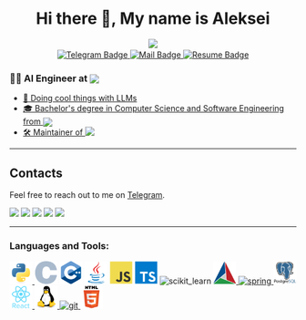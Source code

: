 <h1 align="center">Hi there 👋, My name is Aleksei</h1>
<div id="header" align="center">
  <img src="https://media.giphy.com/media/JIX9t2j0ZTN9S/giphy.gif" width="200"/>
</div>
<div id="badges" align="center">
  <a href="https://t.me/aleksei_lapin">
    <img src="https://img.shields.io/badge/Telegram-blue?style=for-the-badge&logo=telegram&logoColor=white" alt="Telegram Badge"/>
  </a>
  <a href="mailto:a.lapin03@gmail.com">
    <img src="https://img.shields.io/badge/Email-white?style=for-the-badge&logo=gmail" alt="Mail Badge"/>
  </a>
  <a href="https://github.com/AaLexUser/Resume/blob/main/ru/general/Aleksei_Lapin_CV.pdf">
    <img src="https://img.shields.io/badge/resume-green?color=blue&style=for-the-badge&logo=readdotcv&logoColor=white&&s=500" alt="Resume Badge"/>
  </a>
</div>

### :man_technologist: AI Engineer at <a href="https://itmo-nss-team.github.io/"><img src="https://github.com/user-attachments/assets/10223393-477b-4d67-a9f0-39122f88afff" width="100" align="center"/>
- 🔭 Doing cool things with LLMs
- 🎓 Bachelor's degree in Computer Science and Software Engineering from <a href="https://en.itmo.ru/"><img src="https://github.com/user-attachments/assets/3e02a157-724e-4064-a9d2-cf41c0caa264" width="100" align="center">
- 🛠️ Maintainer of <a href="https://github.com/aimclub/FEDOT.LLM"><img src="https://github.com/user-attachments/assets/5b885bf6-b03a-43ed-87f4-7e347870074b" width="100" align="top"></a>

---

## Contacts

Feel free to reach out to me on [Telegram](https://t.me/aleksei_lapin).


![](https://github-profile-summary-cards.vercel.app/api/cards/profile-details?username=aalexuser&theme=github)
![](https://github-profile-summary-cards.vercel.app/api/cards/most-commit-language?username=aalexuser&theme=github) ![](https://github-profile-summary-cards.vercel.app/api/cards/repos-per-language?username=aalexuser&theme=github) 
![](https://github-profile-summary-cards.vercel.app/api/cards/stats?username=aalexuser&theme=github) ![](https://github-profile-summary-cards.vercel.app/api/cards/productive-time?username=aalexuser&theme=github)

---


<h3 align="left">Languages and Tools:</h3>
<p align="left"> <a href="https://www.cprogramming.com/" target="_blank" rel="noreferrer"> 
  <img src="https://raw.githubusercontent.com/devicons/devicon/master/icons/python/python-original.svg" alt="python" width="40" height="40"/> </a>
  <img src="https://raw.githubusercontent.com/devicons/devicon/master/icons/c/c-original.svg" alt="c" width="40" height="40"/> </a>
  <img src="https://raw.githubusercontent.com/devicons/devicon/master/icons/cplusplus/cplusplus-original.svg" alt="cplusplus" width="40" height="40"/> </a>
  <img src="https://raw.githubusercontent.com/devicons/devicon/master/icons/java/java-original.svg" alt="java" width="40" height="40"/> </a>
  <img src="https://raw.githubusercontent.com/devicons/devicon/master/icons/javascript/javascript-original.svg" alt="javascript" width="40" height="40"/> </a>
  <img src="https://raw.githubusercontent.com/devicons/devicon/master/icons/typescript/typescript-original.svg" alt="typescript" width="40" height="40"/> </a>
  <img src="https://upload.wikimedia.org/wikipedia/commons/0/05/Scikit_learn_logo_small.svg" alt="scikit_learn" width="40" height="40"/> </a> <a href="https://scikit-learn.org/" target="_blank" rel="noreferrer">
  <img src="https://github.com/devicons/devicon/blob/master/icons/cmake/cmake-original.svg" title="Cmake" **alt="Cmake" width="40" height="40"/>
  <img src="https://www.vectorlogo.zone/logos/springio/springio-icon.svg" alt="spring" width="40" height="40"/> </a> <a href="https://www.typescriptlang.org/" target="_blank" rel="noreferrer"> 
  <img src="https://raw.githubusercontent.com/devicons/devicon/master/icons/postgresql/postgresql-original-wordmark.svg" alt="postgresql" width="40" height="40"/> </a> <a href="https://www.python.org" target="_blank" rel="noreferrer"> 
  <img src="https://raw.githubusercontent.com/devicons/devicon/master/icons/react/react-original-wordmark.svg" alt="react" width="40" height="40"/> </a> <a href="https://scikit-learn.org/" target="_blank" rel="noreferrer"> 
  <img src="https://raw.githubusercontent.com/devicons/devicon/master/icons/linux/linux-original.svg" alt="linux" width="40" height="40"/> </a> <a href="https://www.postgresql.org" target="_blank" rel="noreferrer">
  <img src="https://www.vectorlogo.zone/logos/git-scm/git-scm-icon.svg" alt="git" width="40" height="40"/> </a> <a href="https://www.w3.org/html/" target="_blank" rel="noreferrer"> <img src="https://raw.githubusercontent.com/devicons/devicon/master/icons/html5/html5-original-wordmark.svg" alt="html5" width="40" height="40"/> </a> <a href="https://www.java.com" target="_blank" rel="noreferrer"> 
  </p>
